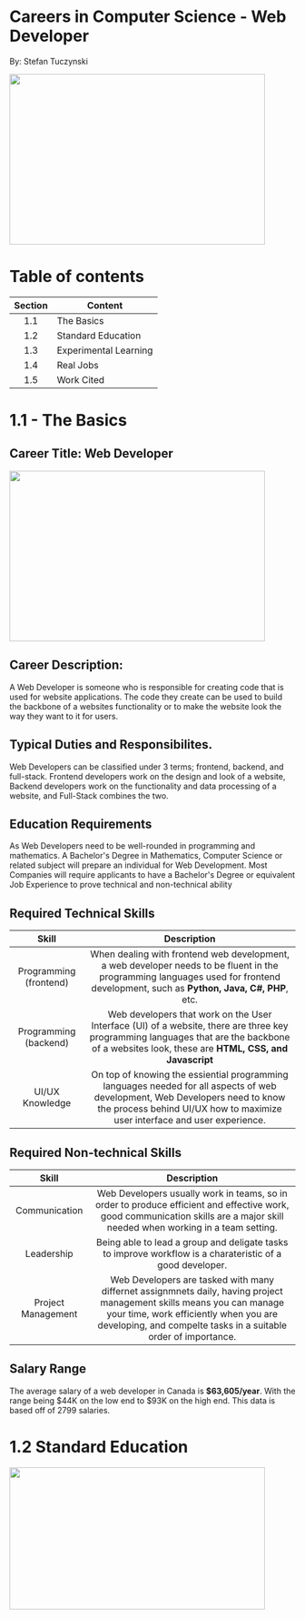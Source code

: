 # Careers in Computer Science - Web Developer
By: Stefan Tuczynski

<img src="https://images.techopedia.com/images/uploads/web-developer.jpg" width="450" height="300">

# Table of contents

|  Section  |        Content        |
| :-------: | --------------------- |
| 1.1       | The Basics            |
| 1.2       | Standard Education    |
| 1.3       | Experimental Learning |
| 1.4       | Real Jobs             |
| 1.5       | Work Cited            |

# 1.1 - The Basics

## **Career Title:** Web Developer

<img src="https://www.ironhack.com/static/287f23f4c46b052fc5c841f0e2b452c2/c1157/web.png" width="450" height="300">

## Career Description:
A Web Developer is someone who is responsible for creating code that is used for website applications. The code they create can be used to build the backbone of a websites functionality or to make the website look the way they want to it for users.

## Typical Duties and Responsibilites. 
Web Developers can be classified under 3 terms; frontend, backend, and full-stack. Frontend developers work on the design and look of a website, Backend developers work on the functionality and data processing of a website, and Full-Stack combines the two. 

## Education Requirements
As Web Developers need to be well-rounded in programming and mathematics. A Bachelor's Degree in Mathematics, Computer Science or related subject will prepare an individual for Web Development. Most Companies will require applicants to have a Bachelor's Degree or equivalent Job Experience to prove technical and non-technical ability 

## Required Technical Skills


|  Skill                 |    Description  |
| :-------:              | :---------------------: |
| Programming (frontend) | When dealing with frontend web development, a web developer needs to be fluent in the programming languages used for frontend development, such as **Python, Java, C#, PHP**, etc.      |
| Programming (backend)  | Web developers that work on the User Interface (UI) of a website, there are three key programming languages that are the backbone of a websites look, these are **HTML, CSS, and Javascript**     |
| UI/UX Knowledge        | On top of knowing the essiential programming languages needed for all aspects of web development, Web Developers need to know the process behind UI/UX how to maximize user interface and user experience.  |



## Required Non-technical Skills

|  Skill                 |    Description  
| :-------:              | :---------------------: 
| Communication          | Web Developers usually work in teams, so in order to produce efficient and effective work, good communication skills are a major skill needed when working in a team setting. 
| Leadership             | Being able to lead a group and deligate tasks to improve workflow is a charateristic of a good developer.    
| Project Management     | Web Developers are tasked with many differnet assignmnets daily, having project management skills means you can manage your time, work efficiently when you are developing, and compelte tasks in a suitable order of importance. 


## Salary Range
The average salary of a web developer in Canada is **$63,605/year**. With the range being $44K on the low end to $93K on the high end. This data is based off of 2799 salaries. 

# 1.2 Standard Education

<img src="https://www.transitionresourceguide.ca/sites/transitionresourceguide.ca/files/styles/hero_image/public/img/hero/Toronto_1.png?itok=lU6Pgn01" width="450" height="250">







